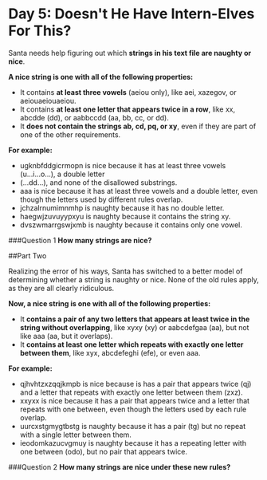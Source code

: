 # Day 5: Doesn't He Have Intern-Elves For This?

Santa needs help figuring out which **strings in his text file are naughty or nice**.

**A nice string is one with all of the following properties:**

* It contains **at least three vowels** (aeiou only), like aei, xazegov, or aeiouaeiouaeiou.
* It contains **at least one letter that appears twice in a row**, like xx, abcdde (dd), or aabbccdd (aa, bb, cc, or dd).
* It **does not contain the strings ab, cd, pq, or xy**, even if they are part of one of the other requirements.
  
**For example:**

* ugknbfddgicrmopn is nice because it has at least three vowels (u...i...o...), a double letter
*  (...dd...), and none of the disallowed substrings.
* aaa is nice because it has at least three vowels and a double letter, even though the letters used by different rules overlap.
* jchzalrnumimnmhp is naughty because it has no double letter.
* haegwjzuvuyypxyu is naughty because it contains the string xy.
* dvszwmarrgswjxmb is naughty because it contains only one vowel.

###Question 1
**How many strings are nice?**

##Part Two

Realizing the error of his ways, Santa has switched to a better model of determining whether a string is naughty or nice. None of the old rules apply, as they are all clearly ridiculous.

**Now, a nice string is one with all of the following properties:**

* It **contains a pair of any two letters that appears at least twice in the string without overlapping**, like xyxy (xy) or aabcdefgaa (aa), but not like aaa (aa, but it overlaps).
* It **contains at least one letter which repeats with exactly one letter between them**, like xyx, abcdefeghi (efe), or even aaa.
  

**For example:**

* qjhvhtzxzqqjkmpb is nice because is has a pair that appears twice (qj) and a letter that repeats with exactly one letter between them (zxz).
* xxyxx is nice because it has a pair that appears twice and a letter that repeats with one between, even though the letters used by each rule overlap.
* uurcxstgmygtbstg is naughty because it has a pair (tg) but no repeat with a single letter between them.
* ieodomkazucvgmuy is naughty because it has a repeating letter with one between (odo), but no pair that appears twice.
  
###Question 2
**How many strings are nice under these new rules?**
